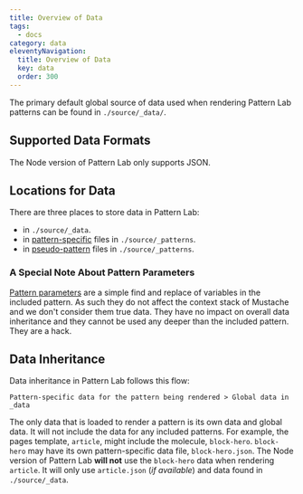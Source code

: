 ```yaml
---
title: Overview of Data
tags:
  - docs
category: data
eleventyNavigation:
  title: Overview of Data
  key: data
  order: 300
---
```


The primary default global source of data used when rendering Pattern Lab patterns can be found in `./source/_data/`.

## Supported Data Formats

The Node version of Pattern Lab only supports JSON.

## Locations for Data

There are three places to store data in Pattern Lab:

- in `./source/_data`.
- in [pattern-specific](/docs/data-pattern-specific.html) files in `./source/_patterns`.
- in [pseudo-pattern](/docs/pattern-pseudo-patterns.html) files in `./source/_patterns`.

### A Special Note About Pattern Parameters

[Pattern parameters](/docs/pattern-parameters.html) are a simple find and replace of variables in the included pattern. As such they do not affect the context stack of Mustache and we don't consider them true data. They have no impact on overall data inheritance and they cannot be used any deeper than the included pattern. They are a hack.

## Data Inheritance

Data inheritance in Pattern Lab follows this flow:

```
Pattern-specific data for the pattern being rendered > Global data in _data
```

The only data that is loaded to render a pattern is its own data and global data. It will not include the data for any included patterns. For example, the pages template, `article`, might include the molecule, `block-hero`. `block-hero` may have its own pattern-specific data file, `block-hero.json`. The Node version of Pattern Lab **will not** use the `block-hero` data when rendering `article`. It will only use `article.json` (_if available_) and data found in `./source/_data`.
